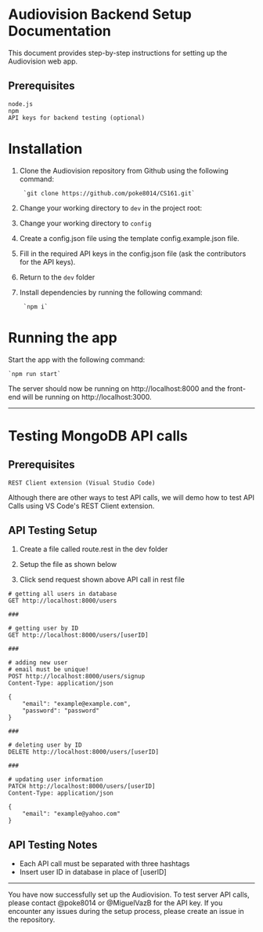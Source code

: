 # Audiovision Backend Setup Documentation

This document provides step-by-step instructions for setting up the Audiovision web app.

## Prerequisites

    node.js
    npm
    API keys for backend testing (optional)

# Installation

1. Clone the Audiovision repository from Github using the following command:

        `git clone https://github.com/poke8014/CS161.git`

2. Change your working directory to `dev` in the project root:

3. Change your working directory to `config`

4. Create a config.json file using the template config.example.json file.

4. Fill in the required API keys in the config.json file (ask the contributors for the API keys).

5. Return to the `dev` folder

6. Install dependencies by running the following command:

        `npm i`

# Running the app

Start the app with the following command:

    `npm run start`

The server should now be running on http://localhost:8000 and the front-end will be running on http://localhost:3000.
___
# Testing MongoDB API calls

## Prerequisites
    
    REST Client extension (Visual Studio Code)
    
Although there are other ways to test API calls, we will demo how to test API Calls using VS Code's REST Client extension.

## API Testing Setup

1. Create a file called route.rest in the dev folder

2. Setup the file as shown below

3. Click send request shown above API call in rest file 

```
# getting all users in database
GET http://localhost:8000/users

###

# getting user by ID
GET http://localhost:8000/users/[userID]

###

# adding new user
# email must be unique!
POST http://localhost:8000/users/signup
Content-Type: application/json

{
    "email": "example@example.com",
    "password": "password"
}

###

# deleting user by ID
DELETE http://localhost:8000/users/[userID]

###

# updating user information
PATCH http://localhost:8000/users/[userID]
Content-Type: application/json

{
    "email": "example@yahoo.com"
}
```
## API Testing Notes
- Each API call must be separated with three hashtags
- Insert user ID in database in place of [userID]
___
You have now successfully set up the Audiovision. To test server API calls, please contact @poke8014 or @MiguelVazB for the API key. If you encounter any issues during the setup process, please create an issue in the repository.
